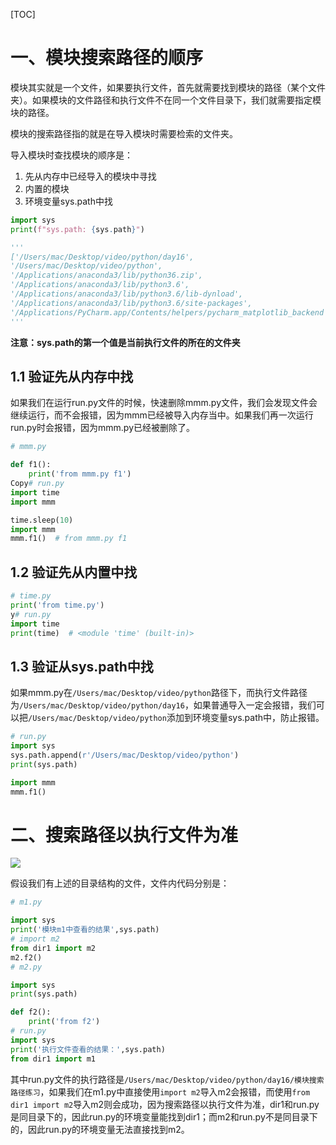[TOC]

# 一、模块搜索路径的顺序

模块其实就是一个文件，如果要执行文件，首先就需要找到模块的路径（某个文件夹）。如果模块的文件路径和执行文件不在同一个文件目录下，我们就需要指定模块的路径。

模块的搜索路径指的就是在导入模块时需要检索的文件夹。

导入模块时查找模块的顺序是：

1. 先从内存中已经导入的模块中寻找
2. 内置的模块
3. 环境变量sys.path中找

```python
import sys
print(f"sys.path: {sys.path}")

'''
['/Users/mac/Desktop/video/python/day16', 
'/Users/mac/Desktop/video/python', 
'/Applications/anaconda3/lib/python36.zip', 
'/Applications/anaconda3/lib/python3.6', 
'/Applications/anaconda3/lib/python3.6/lib-dynload', 
'/Applications/anaconda3/lib/python3.6/site-packages', 
'/Applications/PyCharm.app/Contents/helpers/pycharm_matplotlib_backend']
'''
```

**注意：sys.path的第一个值是当前执行文件的所在的文件夹**

## **1.1** 验证先从内存中找

如果我们在运行run.py文件的时候，快速删除mmm.py文件，我们会发现文件会继续运行，而不会报错，因为mmm已经被导入内存当中。如果我们再一次运行run.py时会报错，因为mmm.py已经被删除了。

```python
# mmm.py

def f1():
    print('from mmm.py f1')
Copy# run.py
import time
import mmm

time.sleep(10)
import mmm
mmm.f1()  # from mmm.py f1
```

## 1.2 验证先从内置中找

```python
# time.py
print('from time.py')
y# run.py
import time
print(time)  # <module 'time' (built-in)>
```

## 1.3 验证从sys.path中找

如果mmm.py在`/Users/mac/Desktop/video/python`路径下，而执行文件路径为`/Users/mac/Desktop/video/python/day16`，如果普通导入一定会报错，我们可以把`/Users/mac/Desktop/video/python`添加到环境变量sys.path中，防止报错。

```python
# run.py
import sys
sys.path.append(r'/Users/mac/Desktop/video/python')
print(sys.path)

import mmm
mmm.f1()
```



# 二、搜索路径以执行文件为准

![](https://img2020.cnblogs.com/blog/1972482/202003/1972482-20200328223502401-670510094.png)

假设我们有上述的目录结构的文件，文件内代码分别是：

```python
# m1.py

import sys
print('模块m1中查看的结果',sys.path)
# import m2
from dir1 import m2
m2.f2()
# m2.py

import sys
print(sys.path)

def f2():
    print('from f2')
# run.py
import sys
print('执行文件查看的结果：',sys.path)
from dir1 import m1
```

其中run.py文件的执行路径是`/Users/mac/Desktop/video/python/day16/模块搜索路径练习`，如果我们在m1.py中直接使用`import m2`导入m2会报错，而使用`from dir1 import m2`导入m2则会成功，因为搜索路径以执行文件为准，dir1和run.py是同目录下的，因此run.py的环境变量能找到dir1；而m2和run.py不是同目录下的，因此run.py的环境变量无法直接找到m2。